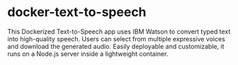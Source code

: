 # docker-text-to-speech
This Dockerized Text-to-Speech app uses IBM Watson to convert typed text into high-quality speech. Users can select from multiple expressive voices and download the generated audio. Easily deployable and customizable, it runs on a Node.js server inside a lightweight container.
